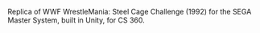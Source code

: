 Replica of WWF WrestleMania: Steel Cage Challenge (1992) for the SEGA Master System, built in Unity, for CS 360.
